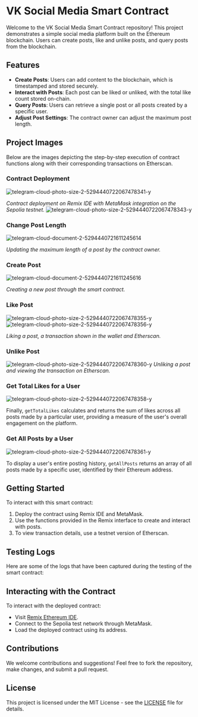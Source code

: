 # VK Social Media Smart Contract

Welcome to the VK Social Media Smart Contract repository! This project demonstrates a simple social media platform built on the Ethereum blockchain. Users can create posts, like and unlike posts, and query posts from the blockchain.


## Features

- **Create Posts**: Users can add content to the blockchain, which is timestamped and stored securely.
- **Interact with Posts**: Each post can be liked or unliked, with the total like count stored on-chain.
- **Query Posts**: Users can retrieve a single post or all posts created by a specific user.
- **Adjust Post Settings**: The contract owner can adjust the maximum post length.

## Project Images

Below are the images depicting the step-by-step execution of contract functions along with their corresponding transactions on Etherscan.

### Contract Deployment
![telegram-cloud-photo-size-2-5294440722067478341-y](https://github.com/mrnamazbek/Blockchain_Project/assets/119422414/cbf16316-e735-4402-8e49-ebc33ebbdac8)

*Contract deployment on Remix IDE with MetaMask integration on the Sepolia testnet.*
![telegram-cloud-photo-size-2-5294440722067478343-y](https://github.com/mrnamazbek/Blockchain_Project/assets/119422414/038a1f04-2044-4be7-87f1-3fbdde59dba0)


### Change Post Length
![telegram-cloud-document-2-5294440721611245614](https://github.com/mrnamazbek/Blockchain_Project/assets/119422414/04a07f7f-c35e-443a-a828-e9e3c6169454)

*Updating the maximum length of a post by the contract owner.*


### Create Post
![telegram-cloud-document-2-5294440721611245616](https://github.com/mrnamazbek/Blockchain_Project/assets/119422414/a9f4e77c-be03-4abf-a330-0facbca9beff)

*Creating a new post through the smart contract.*


### Like Post
![telegram-cloud-photo-size-2-5294440722067478355-y](https://github.com/mrnamazbek/Blockchain_Project/assets/119422414/3175a775-d679-42ab-96b1-43c44179703e)
![telegram-cloud-photo-size-2-5294440722067478356-y](https://github.com/mrnamazbek/Blockchain_Project/assets/119422414/9abadea1-c2cc-4631-b8a0-973b6a85f42c)

*Liking a post, a transaction shown in the wallet and Etherscan.*


### Unlike Post
![telegram-cloud-photo-size-2-5294440722067478360-y](https://github.com/mrnamazbek/Blockchain_Project/assets/119422414/5baa1d25-31d4-4286-a42d-ccf14212c42c)
*Unliking a post and viewing the transaction on Etherscan.*


### Get Total Likes for a User
![telegram-cloud-photo-size-2-5294440722067478358-y](https://github.com/mrnamazbek/Blockchain_Project/assets/119422414/1cd07e30-5656-492d-b672-36e45dc83382)

Finally, `getTotalLikes` calculates and returns the sum of likes across all posts made by a particular user, providing a measure of the user's overall engagement on the platform.


### Get All Posts by a User
![telegram-cloud-photo-size-2-5294440722067478361-y](https://github.com/mrnamazbek/Blockchain_Project/assets/119422414/dffe8eae-dd0f-4b69-bcf9-bcdd1a853604)

To display a user's entire posting history, `getAllPosts` returns an array of all posts made by a specific user, identified by their Ethereum address.



## Getting Started

To interact with this smart contract:

1. Deploy the contract using Remix IDE and MetaMask.
2. Use the functions provided in the Remix interface to create and interact with posts.
3. To view transaction details, use a testnet version of Etherscan.

## Testing Logs

Here are some of the logs that have been captured during the testing of the smart contract:



## Interacting with the Contract

To interact with the deployed contract:

- Visit [Remix Ethereum IDE](https://remix.ethereum.org).
- Connect to the Sepolia test network through MetaMask.
- Load the deployed contract using its address.

## Contributions

We welcome contributions and suggestions! Feel free to fork the repository, make changes, and submit a pull request.

## License

This project is licensed under the MIT License - see the [LICENSE](LICENSE) file for details.
